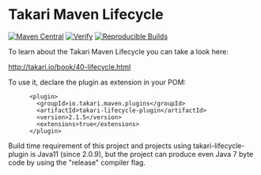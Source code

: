 # Takari Maven Lifecycle

[![Maven Central](https://img.shields.io/maven-central/v/io.takari.maven.plugins/takari-lifecycle-plugin.svg?label=Maven%20Central)](https://search.maven.org/artifact/io.takari.maven.plugins/takari-lifecycle-plugin)
[![Verify](https://github.com/takari/takari-lifecycle/actions/workflows/ci.yml/badge.svg)](https://github.com/takari/takari-lifecycle/actions/workflows/ci.yml)
[![Reproducible Builds](https://img.shields.io/endpoint?url=https://raw.githubusercontent.com/jvm-repo-rebuild/reproducible-central/master/content/io/takari/maven/plugins/takari-lifecycle-plugin/badge.json)](https://github.com/jvm-repo-rebuild/reproducible-central/blob/master/content/io/takari/maven/plugins/takari-lifecycle-plugin/README.md)


To learn about the Takari Maven Lifecycle you can take a look here:

<http://takari.io/book/40-lifecycle.html>

To use it, declare the plugin as extension in your POM:

```
      <plugin>
        <groupId>io.takari.maven.plugins</groupId>
        <artifactId>takari-lifecycle-plugin</artifactId>
        <version>2.1.5</version>
        <extensions>true</extensions>
      </plugin>
```

Build time requirement of this project and projects using takari-lifecycle-plugin is Java11 (since 2.0.9), 
but the project can produce even Java 7 byte code by using the "release" compiler flag.

